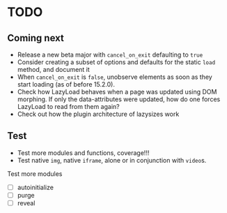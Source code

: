 # TODO

## Coming next

-   Release a new beta major with `cancel_on_exit` defaulting to `true`
-   Consider creating a subset of options and defaults for the static `load` method, and document it
-   When `cancel_on_exit` is `false`, unobserve elements as soon as they start loading (as of before 15.2.0).
-   Check how LazyLoad behaves when a page was updated using DOM morphing.
    If only the data-attributes were updated, how do one forces LazyLoad to read from them again?
-   Check out how the plugin architecture of lazysizes work

## Test

-   Test more modules and functions, coverage!!!
-   Test native `img`, native `iframe`, alone or in conjunction with `video`s.

Test more modules

-   [ ] autoinitialize
-   [ ] purge
-   [ ] reveal
